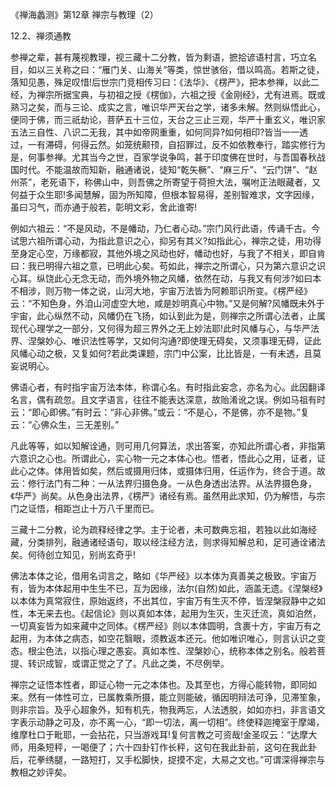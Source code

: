 
《禅海蠡测》第12章 禅宗与教理（2）

12.2、禅须通教

参禅之辈，甚有蔑视教理，视三藏十二分教，皆为剩语，摭拾谚语村言，巧立名目，如以三关称之曰：“雁门关、山海关”等类，惊世骇俗，借以鸣高。若斯之徒，落知见愚，殊足叹惜!后世宗门竞相传习曰：《法华》、《楞严》，把本参禅，以此二经，为禅宗所据宝典，与初祖之授《楞伽》，六祖之授《金刚经》，尤有进焉。既或熟习之矣，而与三论、成实之言，唯识华严天台之学，诸多未解。然则纵悟此心，便同于佛，而三祇劫论，菩萨五十三位，天台之三止三观，华严十重玄义，唯识家五法三自性、八识二无我，其中如帝网重重，如何同异?如何相印?皆当一一透过，一有滞碍，何得云然。如笼统颟顸，自招罪过，反不如依教奉行，踏实修行为是，何事参禅。尤其当今之世，百家学说争鸣，甚于印度佛在世时，与吾国春秋战国时代。不能温故而知新，融通诸说，徒知“乾矢橛”、“麻三斤”、“云门饼”、“赵州茶”，老死语下，称佛山中，则吾佛之所寄望于荷担大法，嘱咐正法眼藏者，又何益于众生耶!多闻慧解，固为所知障，但根本智易得，差别智难求，文字因缘，虽曰习气，而亦通于般若，彰明文彩，舍此谁寄!

例如六祖云：“不是风动，不是幡动，乃仁者心动。”宗门风行此语，传诵千古。今试思六祖所谓心动，为指此意识之心，抑另有其义?如指此心，禅宗之徒，用功得至身定心空，万缘都寂，其他外境之风动也好，幡动也好，与我了不相关，即自肯曰：我已明得六祖之意，已明此心矣。苟如此，禅宗之所谓心，只为第六意识之识心耳。纵饶此心无念无动，而外境外物之风幡，依然在动，与我又有何涉?如曰本不相涉，则万物一体之说，山河大地，宇宙万法皆为阿赖耶识所变。《楞严经》云：“不知色身，外洎山河虚空大地，咸是妙明真心中物。”又是何解?风幡既未外于宇宙，此心纵然不动，风幡仍在飞扬，如认到此为是，则禅宗之所谓心法者，止属现代心理学之一部分，又何得为超三界外之无上妙法耶!此时风幡与心，与华严法界、涅槃妙心、唯识法性等学，又如何沟通?即使理无碍矣，又须事理无碍，证此风幡心动之极，又复如何?若此类课题，宗门中公案，比比皆是，一有未透，且莫妄说明心。

佛语心者，有时指宇宙万法本体，称谓心名。有时指此妄念，亦名为心。此因翻译名言，偶有疏忽。且文字语言，往往不能表达深意，故贻淆讹之误。例如马祖有时云：“即心即佛。”有时云：“非心非佛。”或云：“不是心，不是佛，亦不是物。”复云：“心佛众生，三无差别。”

凡此等等，如以知解诠通，则可用几何算法，求出答案，亦知此所谓心者，非指第六意识之心也。所谓此心，实心物一元之本体心也。悟者，悟此心之用，证者，证此心之体。体用皆如矣，然后或摄用归体，或摄体归用，任运作为，终合于道。故云：修行法门有二种：一从法界归摄色身。一从色身透出法界。从法界摄色身，《华严》尚矣。从色身出法界，《楞严》诸经有焉。虽然用此求知，仍为解悟，与宗门之证悟，相距岂止十万八千里而已。

三藏十二分教，论为疏释经律之学。主于论者，未可数典忘祖，若独以此如海经藏，分类排列，融通诸经语句，取以经注经方法，则求得知解总和，足可通诠诸法矣。何待创立知见，别尚玄奇乎!

佛法本体之论，借用名词言之，略如《华严经》以本体为真善美之极致。宇宙万有，皆为本体起用中生生不已，互为因缘，法尔(自然)如此，涵盖无遗。《涅槃经》以本体为真常寂住，原始返终，不出其位，宇宙万有生灭不停，皆涅槃寂静中之如性，本无来去也。《起信论》则以真如本体，起用为生灭，生灭迁流，真如泊然，一切真妄皆为如来藏中之同体。《楞严经》则以本体圆明，含裹十方，宇宙万有之起用，为本体之病态，如空花翳眼，须教返本还元。他如唯识唯心，则言认识之变态。根尘色法，以指心理之愚妄。真如本性、涅槃妙心，统称本体之别名。般若菩提、转识成智，或谓正觉之了了。凡此之类，不尽例举。

禅宗之证悟本性者，即证心物一元之本体也。及其至也，方得心能转物，即同如来。然有一体性可立，已属教乘所摄，能立则能破，循因明辩法可诤，见滞笙象，则非宗旨。及乎心超象外，知有机先，物我两忘，人法透脱，如如亦扫，非言语文字表示动静之可及，亦不离一心，“即一切法，离一切相”。终使释迦掩室于摩竭，维摩杜口于毗耶，一会拈花，只当游戏耳!复何言教之可资哉!金圣叹云：“达摩大师，用条短秤，一喝便了；六十四卦钉作长秤，这句在我此卦前，这句在我此卦后，花拳绣腿，一路短打，又手松脚快，捉摸不定，大易之文也。”可谓深得禅宗与教相之妙评矣。